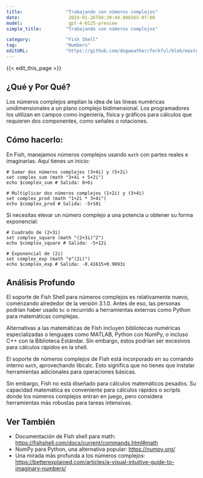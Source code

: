 ```yaml
---
title:                "Trabajando con números complejos"
date:                  2024-01-26T04:39:44.886565-07:00
model:                 gpt-4-0125-preview
simple_title:         "Trabajando con números complejos"

category:             "Fish Shell"
tag:                  "Numbers"
editURL:              "https://github.com/dogweather/forkful/blob/master/content/es/fish-shell/working-with-complex-numbers.md"
---
```


{{< edit_this_page >}}

## ¿Qué y Por Qué?
Los números complejos amplían la idea de las líneas numéricas unidimensionales a un plano complejo bidimensional. Los programadores los utilizan en campos como ingeniería, física y gráficos para cálculos que requieren dos componentes, como señales o rotaciones.

## Cómo hacerlo:
En Fish, manejamos números complejos usando `math` con partes reales e imaginarias. Aquí tienes un inicio:

```fish
# Sumar dos números complejos (3+4i) y (5+2i)
set complex_sum (math "3+4i + 5+2i")
echo $complex_sum # Salida: 8+6i

# Multiplicar dos números complejos (1+2i) y (3+4i)
set complex_prod (math "1+2i * 3+4i")
echo $complex_prod # Salida: -5+10i
```

Si necesitas elevar un número complejo a una potencia u obtener su forma exponencial:

```fish
# Cuadrado de (2+3i)
set complex_square (math "(2+3i)^2")
echo $complex_square # Salida: -5+12i

# Exponencial de (2i)
set complex_exp (math "e^(2i)")
echo $complex_exp # Salida: -0.41615+0.9093i
```

## Análisis Profundo
El soporte de Fish Shell para números complejos es relativamente nuevo, comenzando alrededor de la versión 3.1.0. Antes de eso, las personas podrían haber usado `bc` o recurrido a herramientas externas como Python para matemáticas complejas.

Alternativas a las matemáticas de Fish incluyen bibliotecas numéricas especializadas o lenguajes como MATLAB, Python con NumPy, o incluso C++ con la Biblioteca Estándar. Sin embargo, estos podrían ser excesivos para cálculos rápidos en la shell.

El soporte de números complejos de Fish está incorporado en su comando interno `math`, aprovechando libcalc. Esto significa que no tienes que instalar herramientas adicionales para operaciones básicas.

Sin embargo, Fish no está diseñado para cálculos matemáticos pesados. Su capacidad matemática es conveniente para cálculos rápidos o scripts donde los números complejos entran en juego, pero considera herramientas más robustas para tareas intensivas.

## Ver También
- Documentación de Fish shell para math: https://fishshell.com/docs/current/commands.html#math
- NumPy para Python, una alternativa popular: https://numpy.org/
- Una mirada más profunda a los números complejos: https://betterexplained.com/articles/a-visual-intuitive-guide-to-imaginary-numbers/
